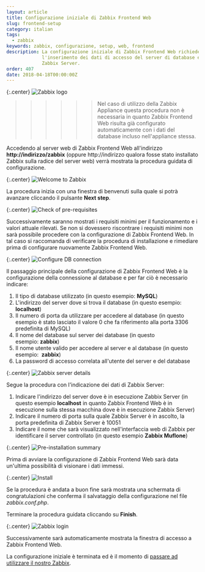 ```yaml
---
layout: article
title: Configurazione iniziale di Zabbix Frontend Web
slug: frontend-setup
category: italian
tags:
  - zabbix
keywords: zabbix, configurazione, setup, web, frontend
description: La configurazione iniziale di Zabbix Frontend Web richiede
             l'inserimento dei dati di accesso del server di database e di
             Zabbix Server.
order: 407
date: 2018-04-18T00:00:00Z
---
```


{:.center}
![Zabbix logo](/resources/articles/zabbix/logo.png)

>>>>>> Nel caso di utilizzo della Zabbix Appliance questa procedura non è
necessaria in quanto Zabbix Frontend Web risulta già configurato automaticamente
con i dati del database incluso nell'appliance stessa.

Accedendo al server web di Zabbix Frontend Web all'indirizzo
**http://indirizzo/zabbix** (oppure http://indirizzo qualora fosse stato
installato Zabbix sulla radice del server web) verrà mostrata la procedura
guidata di configurazione.

{:.center}
![Welcome to Zabbix](/resources/articles/zabbix/frontend-setup/01.png)

La procedura inizia con una finestra di benvenuti sulla quale si potrà avanzare
cliccando il pulsante **Next step**.

{:.center}
![Check of pre-requisites](/resources/articles/zabbix/frontend-setup/02.png)

Successivamente saranno mostrati i requisiti minimi per il funzionamento e i
valori attuale rilevati. Se non si dovessero riscontrare i requisiti minimi non
sarà possibile procedere con la configurazione di Zabbix Frontend Web. In tal
caso si raccomanda di verificare la procedura di installazione e rimediare prima
di configurare nuovamente Zabbix Frontend Web.

{:.center}
![Configure DB connection](/resources/articles/zabbix/frontend-setup/03.png)

Il passaggio principale della configurazione di Zabbix Frontend Web è la
configurazione della connessione al database e per far ciò è necessario indicare:

1. Il tipo di database utilizzato (in questo esempio:&nbsp;**MySQL**)
1. L'indirizzo del server dove si trova il database (in questo esempio:&nbsp;
   **localhost**)
1. Il numero di porta da utilizzare per accedere al database (in questo esempio
   è stato lasciato il valore 0 che fa riferimento alla porta 3306 predefinita
   di MySQL)
1. Il nome del database sul server dei database (in questo esempio:&nbsp;**zabbix**)
1. Il nome utente valido per accedere al server e al database (in questo esempio:&nbsp;
   **zabbix**)
1. La password di accesso correlata all'utente del server e del database

{:.center}
![Zabbix server details](/resources/articles/zabbix/frontend-setup/04.png)

Segue la procedura con l'indicazione dei dati di Zabbix Server:

1. Indicare l'indirizzo del server dove è in esecuzione Zabbix Server (in questo
   esempio&nbsp;**localhost**&nbsp;in quanto Zabbix Frontend Web è in esecuzione sulla
   stessa macchina dove è in esecuzione Zabbix Server)
1. Indicare il numero di porta sulla quale Zabbix Server è in ascolto, la
   porta predefinita di Zabbix Server è 10051
1. Indicare il nome che sarà visualizzato nell'interfaccia web di Zabbix per
   identificare il server controllato (in questo esempio&nbsp;**Zabbix Muflone**)

{:.center}
![Pre-installation summary](/resources/articles/zabbix/frontend-setup/05.png)

Prima di avviare la configurazione di Zabbix Frontend Web sarà data un'ultima
possibilità di visionare i dati immessi.

{:.center}
![Install](/resources/articles/zabbix/frontend-setup/06.png)

Se la procedura è andata a buon fine sarà mostrata una schermata di
congratulazioni che conferma il salvataggio della configurazione nel file
*zabbix.conf.php*.

Terminare la procedura guidata cliccando su **Finish**.

{:.center}
![Zabbix login](/resources/articles/zabbix/login.png)

Successivamente sarà automaticamente mostrata la finestra di accesso a
Zabbix Frontend Web.

La configurazione iniziale è terminata ed è il momento di
[passare ad utilizzare il nostro Zabbix][Frontend first view].

[Frontend first view]: frontend-first-view.html
